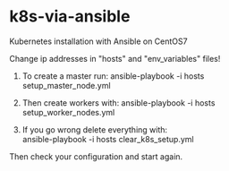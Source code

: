 # k8s-via-ansible
Kubernetes installation with Ansible on CentOS7

Change ip addresses in "hosts" and "env_variables" files! 
 
1. To create a master run:
ansible-playbook -i hosts setup_master_node.yml 

2. Then create workers with: 
ansible-playbook -i hosts setup_worker_nodes.yml

3. If you go wrong delete everything with:  
ansible-playbook -i hosts clear_k8s_setup.yml

Then check your configuration and start again.


